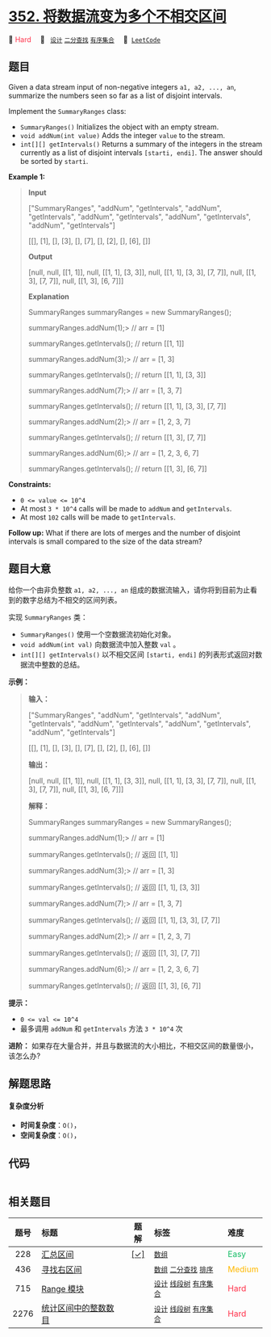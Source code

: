 # [352. 将数据流变为多个不相交区间](https://leetcode.com/problems/data-stream-as-disjoint-intervals)

🔴 <font color=#ff334b>Hard</font>&emsp; 🔖&ensp; [`设计`](/tag/design.md) [`二分查找`](/tag/binary-search.md) [`有序集合`](/tag/ordered-set.md)&emsp; 🔗&ensp;[`LeetCode`](https://leetcode.com/problems/data-stream-as-disjoint-intervals)

## 题目

Given a data stream input of non-negative integers `a1, a2, ..., an`,
summarize the numbers seen so far as a list of disjoint intervals.

Implement the `SummaryRanges` class:

  * `SummaryRanges()` Initializes the object with an empty stream.
  * `void addNum(int value)` Adds the integer `value` to the stream.
  * `int[][] getIntervals()` Returns a summary of the integers in the stream currently as a list of disjoint intervals `[starti, endi]`. The answer should be sorted by `starti`.



**Example 1:**

> 
> 
> 
> 
> 
> **Input**
> 
> ["SummaryRanges", "addNum", "getIntervals", "addNum", "getIntervals", "addNum", "getIntervals", "addNum", "getIntervals", "addNum", "getIntervals"]
> 
> [[], [1], [], [3], [], [7], [], [2], [], [6], []]
> 
> **Output**
> 
> [null, null, [[1, 1]], null, [[1, 1], [3, 3]], null, [[1, 1], [3, 3], [7, 7]], null, [[1, 3], [7, 7]], null, [[1, 3], [6, 7]]]
> 
> 
> 
> **Explanation**
> 
> SummaryRanges summaryRanges = new SummaryRanges();
> 
> summaryRanges.addNum(1);> 
>   // arr = [1]
> 
> summaryRanges.getIntervals(); // return [[1, 1]]
> 
> summaryRanges.addNum(3);> 
>   // arr = [1, 3]
> 
> summaryRanges.getIntervals(); // return [[1, 1], [3, 3]]
> 
> summaryRanges.addNum(7);> 
>   // arr = [1, 3, 7]
> 
> summaryRanges.getIntervals(); // return [[1, 1], [3, 3], [7, 7]]
> 
> summaryRanges.addNum(2);> 
>   // arr = [1, 2, 3, 7]
> 
> summaryRanges.getIntervals(); // return [[1, 3], [7, 7]]
> 
> summaryRanges.addNum(6);> 
>   // arr = [1, 2, 3, 6, 7]
> 
> summaryRanges.getIntervals(); // return [[1, 3], [6, 7]]

**Constraints:**

  * `0 <= value <= 10^4`
  * At most `3 * 10^4` calls will be made to `addNum` and `getIntervals`.
  * At most `102` calls will be made to `getIntervals`.



**Follow up:** What if there are lots of merges and the number of disjoint
intervals is small compared to the size of the data stream?


## 题目大意

 给你一个由非负整数 `a1, a2, ..., an` 组成的数据流输入，请你将到目前为止看到的数字总结为不相交的区间列表。

实现 `SummaryRanges` 类：

  * `SummaryRanges()` 使用一个空数据流初始化对象。
  * `void addNum(int val)` 向数据流中加入整数 `val` 。
  * `int[][] getIntervals()` 以不相交区间 `[starti, endi]` 的列表形式返回对数据流中整数的总结。



**示例：**

> 
> 
> 
> 
> 
> **输入：**
> 
> ["SummaryRanges", "addNum", "getIntervals", "addNum", "getIntervals", "addNum", "getIntervals", "addNum", "getIntervals", "addNum", "getIntervals"]
> 
> [[], [1], [], [3], [], [7], [], [2], [], [6], []]
> 
> **输出：**
> 
> [null, null, [[1, 1]], null, [[1, 1], [3, 3]], null, [[1, 1], [3, 3], [7, 7]], null, [[1, 3], [7, 7]], null, [[1, 3], [6, 7]]]
> 
> 
> 
> **解释：**
> 
> SummaryRanges summaryRanges = new SummaryRanges();
> 
> summaryRanges.addNum(1);> 
>   // arr = [1]
> 
> summaryRanges.getIntervals(); // 返回 [[1, 1]]
> 
> summaryRanges.addNum(3);> 
>   // arr = [1, 3]
> 
> summaryRanges.getIntervals(); // 返回 [[1, 1], [3, 3]]
> 
> summaryRanges.addNum(7);> 
>   // arr = [1, 3, 7]
> 
> summaryRanges.getIntervals(); // 返回 [[1, 1], [3, 3], [7, 7]]
> 
> summaryRanges.addNum(2);> 
>   // arr = [1, 2, 3, 7]
> 
> summaryRanges.getIntervals(); // 返回 [[1, 3], [7, 7]]
> 
> summaryRanges.addNum(6);> 
>   // arr = [1, 2, 3, 6, 7]
> 
> summaryRanges.getIntervals(); // 返回 [[1, 3], [6, 7]]
> 
> 



**提示：**

  * `0 <= val <= 10^4`
  * 最多调用 `addNum` 和 `getIntervals` 方法 `3 * 10^4` 次



**进阶：** 如果存在大量合并，并且与数据流的大小相比，不相交区间的数量很小，该怎么办?


## 解题思路

#### 复杂度分析

- **时间复杂度**：`O()`，
- **空间复杂度**：`O()`，

## 代码

```javascript

```

## 相关题目

<!-- prettier-ignore -->
| 题号 | 标题 | 题解 | 标签 | 难度 |
| :------: | :------ | :------: | :------ | :------ |
| 228 | [汇总区间](https://leetcode.com/problems/summary-ranges) | [[✓]](/problem/0228.md) |  [`数组`](/tag/array.md) | <font color=#15bd66>Easy</font> |
| 436 | [寻找右区间](https://leetcode.com/problems/find-right-interval) |  |  [`数组`](/tag/array.md) [`二分查找`](/tag/binary-search.md) [`排序`](/tag/sorting.md) | <font color=#ffb800>Medium</font> |
| 715 | [Range 模块](https://leetcode.com/problems/range-module) |  |  [`设计`](/tag/design.md) [`线段树`](/tag/segment-tree.md) [`有序集合`](/tag/ordered-set.md) | <font color=#ff334b>Hard</font> |
| 2276 | [统计区间中的整数数目](https://leetcode.com/problems/count-integers-in-intervals) |  |  [`设计`](/tag/design.md) [`线段树`](/tag/segment-tree.md) [`有序集合`](/tag/ordered-set.md) | <font color=#ff334b>Hard</font> |